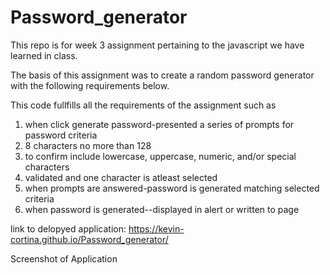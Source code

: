 # Password_generator
This repo is for week 3 assignment pertaining to the javascript we have learned in class. 

The basis of this assignment was to create a random password generator with the following requirements below.

This code fullfills all the requirements of the assignment such as
1. when click generate password-presented a series of prompts for password criteria
2. 8 characters no more than 128
3. to confirm include lowercase, uppercase, numeric, and/or special characters
4. validated and one character is atleast selected
5. when prompts are answered-password is generated matching selected criteria
6. when password is generated--displayed in alert or written to page


link to delopyed application: https://kevin-cortina.github.io/Password_generator/

Screenshot of Application
